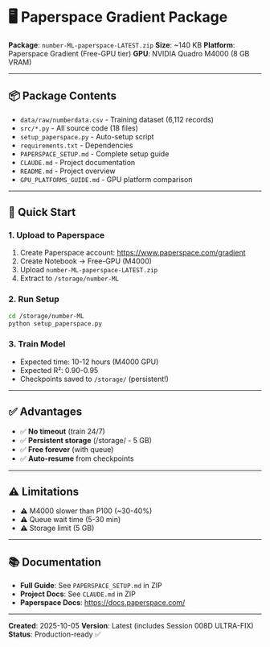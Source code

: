 # 🖥️ Paperspace Gradient Package

**Package**: `number-ML-paperspace-LATEST.zip`
**Size**: ~140 KB
**Platform**: Paperspace Gradient (Free-GPU tier)
**GPU**: NVIDIA Quadro M4000 (8 GB VRAM)

---

## 📦 Package Contents

- `data/raw/numberdata.csv` - Training dataset (6,112 records)
- `src/*.py` - All source code (18 files)
- `setup_paperspace.py` - Auto-setup script
- `requirements.txt` - Dependencies
- `PAPERSPACE_SETUP.md` - Complete setup guide
- `CLAUDE.md` - Project documentation
- `README.md` - Project overview
- `GPU_PLATFORMS_GUIDE.md` - GPU platform comparison

---

## 🚀 Quick Start

### 1. Upload to Paperspace

1. Create Paperspace account: https://www.paperspace.com/gradient
2. Create Notebook → Free-GPU (M4000)
3. Upload `number-ML-paperspace-LATEST.zip`
4. Extract to `/storage/number-ML`

### 2. Run Setup

```bash
cd /storage/number-ML
python setup_paperspace.py
```

### 3. Train Model

- Expected time: 10-12 hours (M4000 GPU)
- Expected R²: 0.90-0.95
- Checkpoints saved to `/storage/` (persistent!)

---

## ✅ Advantages

- ✅ **No timeout** (train 24/7)
- ✅ **Persistent storage** (/storage/ - 5 GB)
- ✅ **Free forever** (with queue)
- ✅ **Auto-resume** from checkpoints

---

## ⚠️ Limitations

- ⚠️ M4000 slower than P100 (~30-40%)
- ⚠️ Queue wait time (5-30 min)
- ⚠️ Storage limit (5 GB)

---

## 📚 Documentation

- **Full Guide**: See `PAPERSPACE_SETUP.md` in ZIP
- **Project Docs**: See `CLAUDE.md` in ZIP
- **Paperspace Docs**: https://docs.paperspace.com/

---

**Created**: 2025-10-05
**Version**: Latest (includes Session 008D ULTRA-FIX)
**Status**: Production-ready ✅
